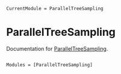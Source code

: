 ```@meta
CurrentModule = ParallelTreeSampling
```

# ParallelTreeSampling

Documentation for [ParallelTreeSampling](https://github.com/kykim0/ParallelTreeSampling.jl).

```@index
```

```@autodocs
Modules = [ParallelTreeSampling]
```

